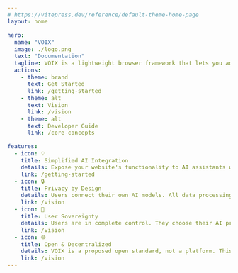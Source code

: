 ```yaml
---
# https://vitepress.dev/reference/default-theme-home-page
layout: home

hero:
  name: "VOIX"
  image: ./logo.png
  text: "Documentation"
  tagline: VOIX is a lightweight browser framework that lets you add AI assistants to any website using just HTML. You define tools with <code>&lt;tool&gt;</code> tags and provide state with <code>&lt;context&gt;</code>, and the VOIX Chrome extension turns these into structured API calls the assistant can use—without touching your layout, styles, or data privacy.
  actions:
    - theme: brand
      text: Get Started
      link: /getting-started
    - theme: alt
      text: Vision
      link: /vision
    - theme: alt
      text: Developer Guide
      link: /core-concepts

features:
  - icon: 💡
    title: Simplified AI Integration
    details: Expose your website's functionality to AI assistants using simple HTML tags. No backend changes, no complex SDKs, and no API maintenance.
    link: /getting-started
  - icon: 🔒
    title: Privacy by Design
    details: Users connect their own AI models. All data processing and conversation history stay private within the user's browser, never touching the website's servers.
    link: /vision
  - icon: 👑
    title: User Sovereignty
    details: Users are in complete control. They choose their AI provider (OpenAI, Anthropic, local models), their interface, and how they interact with your site.
    link: /vision
  - icon: 🌐
    title: Open & Decentralized
    details: VOIX is a proposed open standard, not a platform. This fosters a competitive ecosystem of user agents and prevents vendor lock-in for developers and users.
    link: /vision
---
```


<style>
code {
  border-radius: 4px;
  padding: 3px 6px;
  background-color: var(--vp-code-bg);
  transition: color 0.25s, background-color 0.5s;
  color: var(--vp-code-color);
  font-size: 0.9em;
}
</style>